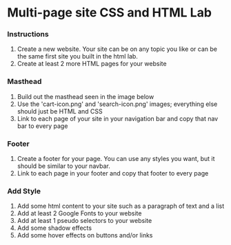# Multi-page site CSS and HTML Lab

### Instructions

1. Create a new website. Your site can be on any topic you like or can be the same first site you built in the html lab.
2. Create at least 2 more HTML pages for your website

### Masthead

1. Build out the masthead seen in the image below
2. Use the 'cart-icon.png' and 'search-icon.png' images; everything else should just be HTML and CSS
3. Link to each page of your site in your navigation bar and copy that nav bar to every page

### Footer

1. Create a footer for your page. You can use any styles you want, but it should be similar to your navbar.
2. Link to each page in your footer and copy that footer to every page

### Add Style

1. Add some html content to your site such as a paragraph of text and a list
2. Add at least 2 Google Fonts to your website
3. Add at least 1 pseudo selectors to your website
4. Add some shadow effects
5. Add some hover effects on buttons and/or links
